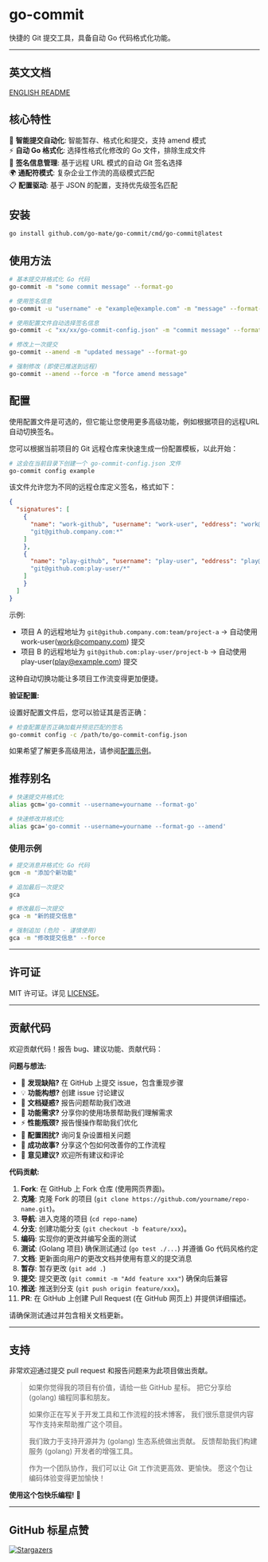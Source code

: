 # go-commit

快捷的 Git 提交工具，具备自动 Go 代码格式化功能。

---

## 英文文档

[ENGLISH README](README.md)

## 核心特性

🎯 **智能提交自动化**: 智能暂存、格式化和提交，支持 amend 模式  
⚡ **自动 Go 格式化**: 选择性格式化修改的 Go 文件，排除生成文件  
🔄 **签名信息管理**: 基于远程 URL 模式的自动 Git 签名选择  
🌍 **通配符模式**: 复杂企业工作流的高级模式匹配  
📋 **配置驱动**: 基于 JSON 的配置，支持优先级签名匹配

## 安装

```bash
go install github.com/go-mate/go-commit/cmd/go-commit@latest
```

## 使用方法

```bash
# 基本提交并格式化 Go 代码
go-commit -m "some commit message" --format-go

# 使用签名信息
go-commit -u "username" -e "example@example.com" -m "message" --format-go

# 使用配置文件自动选择签名信息
go-commit -c "xx/xx/go-commit-config.json" -m "commit message" --format-go

# 修改上一次提交
go-commit --amend -m "updated message" --format-go

# 强制修改 (即使已推送到远程)
go-commit --amend --force -m "force amend message"
```

## 配置

使用配置文件是可选的，但它能让您使用更多高级功能，例如根据项目的远程URL自动切换签名。

您可以根据当前项目的 Git 远程仓库来快速生成一份配置模板，以此开始：

```bash
# 这会在当前目录下创建一个 go-commit-config.json 文件
go-commit config example
```

该文件允许您为不同的远程仓库定义签名，格式如下：

```json
{
  "signatures": [
    {
      "name": "work-github", "username": "work-user", "eddress": "work@company.com", "remotePatterns": [
      "git@github.company.com:*"
    ]
    },
    {
      "name": "play-github", "username": "play-user", "eddress": "play@example.com", "remotePatterns": [
      "git@github.com:play-user/*"
    ]
    }
  ]
}
```

示例:

- 项目 A 的远程地址为 `git@github.company.com:team/project-a` → 自动使用 work-user(work@company.com) 提交
- 项目 B 的远程地址为 `git@github.com:play-user/project-b` → 自动使用 play-user(play@example.com) 提交

这种自动切换功能让多项目工作流变得更加便捷。

**验证配置:**

设置好配置文件后，您可以验证其是否正确：

```bash
# 检查配置是否正确加载并预览匹配的签名
go-commit config -c /path/to/go-commit-config.json
```

如果希望了解更多高级用法，请参阅[配置示例](internal/examples/)。

## 推荐别名

```bash
# 快速提交并格式化
alias gcm='go-commit --username=yourname --format-go'

# 快速修改并格式化
alias gca='go-commit --username=yourname --format-go --amend'
```

### 使用示例

```bash
# 提交消息并格式化 Go 代码
gcm -m "添加个新功能"

# 追加最后一次提交
gca

# 修改最后一次提交
gca -m "新的提交信息"

# 强制追加 (危险 - 谨慎使用)
gca -m "修改提交信息" --force
```

---

## 许可证

MIT 许可证。详见 [LICENSE](LICENSE)。

---

## 贡献代码

欢迎贡献代码！报告 bug、建议功能、贡献代码：

**问题与想法:**

- 🐛 **发现缺陷?** 在 GitHub 上提交 issue，包含重现步骤
- 💡 **功能构想?** 创建 issue 讨论建议
- 📖 **文档疑惑?** 报告问题帮助我们改进
- 🚀 **功能需求?** 分享你的使用场景帮助我们理解需求
- ⚡ **性能瓶颈?** 报告慢操作帮助我们优化
- 🔧 **配置困扰?** 询问复杂设置相关问题
- 🌟 **成功故事?** 分享这个包如何改善你的工作流程
- 💬 **意见建议?** 欢迎所有建议和评论

**代码贡献:**

1. **Fork**: 在 GitHub 上 Fork 仓库 (使用网页界面)。
2. **克隆**: 克隆 Fork 的项目 (`git clone https://github.com/yourname/repo-name.git`)。
3. **导航**: 进入克隆的项目 (`cd repo-name`)
4. **分支**: 创建功能分支 (`git checkout -b feature/xxx`)。
5. **编码**: 实现你的更改并编写全面的测试
6. **测试**: (Golang 项目) 确保测试通过 (`go test ./...`) 并遵循 Go 代码风格约定
7. **文档**: 更新面向用户的更改文档并使用有意义的提交消息
8. **暂存**: 暂存更改 (`git add .`)
9. **提交**: 提交更改 (`git commit -m "Add feature xxx"`) 确保向后兼容
10. **推送**: 推送到分支 (`git push origin feature/xxx`)。
11. **PR**: 在 GitHub 上创建 Pull Request (在 GitHub 网页上) 并提供详细描述。

请确保测试通过并包含相关文档更新。

---

## 支持

非常欢迎通过提交 pull request 和报告问题来为此项目做出贡献。

> 如果你觉得我的项目有价值，请给一些 GitHub 星标。
> 把它分享给 (golang) 编程同事和朋友。
>
> 如果你正在写关于开发工具和工作流程的技术博客，
> 我们很乐意提供内容写作支持来帮助推广这个项目。
>
> 我们致力于支持开源并为 (golang) 生态系统做出贡献。
> 反馈帮助我们构建服务 (golang) 开发者的增强工具。
>
> 作为一个团队协作，我们可以让 Git 工作流更高效、更愉快。
> 愿这个包让编码体验变得更加愉快！

**使用这个包快乐编程!** 🎉

---

## GitHub 标星点赞

[![Stargazers](https://starchart.cc/go-mate/go-commit.svg?variant=adaptive)](https://starchart.cc/go-mate/go-commit)
